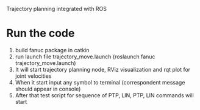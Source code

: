 Trajectory planning integrated with ROS

# Run the code
1. build fanuc package in catkin
2. run launch file trajectory_move.launch (roslaunch fanuc trajectory_move.launch)
3. It will start trajectory planning node, RViz visualization and rqt plot for joint velocities
4. When it start input any symbol to terminal (correspondent message should appear in console)
5. After that test script for sequence of PTP, LIN, PTP, LIN commands will start
